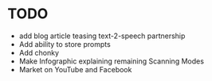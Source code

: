 # TODO

- add blog article teasing text-2-speech partnership
- Add ability to store prompts
- Add chonky
- Make Infographic explaining remaining Scanning Modes
- Market on YouTube and Facebook